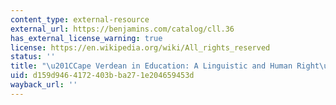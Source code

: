 ```yaml
---
content_type: external-resource
external_url: https://benjamins.com/catalog/cll.36
has_external_license_warning: true
license: https://en.wikipedia.org/wiki/All_rights_reserved
status: ''
title: "\u201CCape Verdean in Education: A Linguistic and Human Right\u201D"
uid: d159d946-4172-403b-ba27-1e204659453d
wayback_url: ''
---
```

